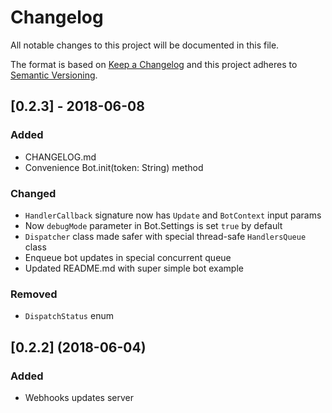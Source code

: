 # Changelog
All notable changes to this project will be documented in this file.

The format is based on [Keep a Changelog](http://keepachangelog.com/en/1.0.0/)
and this project adheres to [Semantic Versioning](http://semver.org/spec/v2.0.0.html).

## [0.2.3] - 2018-06-08
### Added
- CHANGELOG.md
- Convenience Bot.init(token: String) method

### Changed
- `HandlerCallback` signature now has `Update` and `BotContext` input params
- Now `debugMode` parameter in Bot.Settings is set `true` by default
- `Dispatcher` class made safer with special thread-safe `HandlersQueue` class
- Enqueue bot updates in special concurrent queue
- Updated README.md with super simple bot example

### Removed
- `DispatchStatus` enum

## [0.2.2] (2018-06-04)
### Added
- Webhooks updates server
